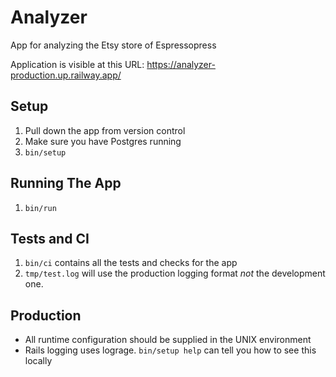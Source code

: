 # Analyzer
App for analyzing the Etsy store of Espressopress

Application is visible at this URL:
https://analyzer-production.up.railway.app/

## Setup
1. Pull down the app from version control
2. Make sure you have Postgres running
3. `bin/setup`

## Running The App
1. `bin/run`

## Tests and CI
1. `bin/ci` contains all the tests and checks for the app
2. `tmp/test.log` will use the production logging format *not* the development one.

## Production
* All runtime configuration should be supplied in the UNIX environment
* Rails logging uses lograge. `bin/setup help` can tell you how to see this locally
